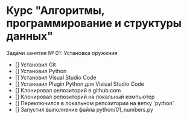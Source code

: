 # Курс "Алгоритмы, программирование и структуры данных"

Задачи занятия № 01: Установка оружения

- [] Установил Git
- [] Установил Python
- [] Установил Visual Studio Code
- [] Установил Plugin Python для Visiual Studio Code
- [] Клонировал репозиторий в github.com
- [] Клонировал репозиторий на локальный компьютер
- [] Переключился в локальном репозитории на ветку 'python'
- [] Запустил выполнение файла python/01_numbers.py